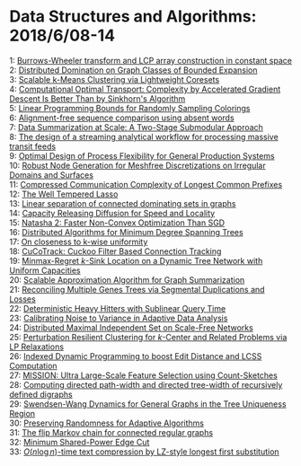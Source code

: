 # Data Structures and Algorithms: 2018/6/08-14  
1: [Burrows-Wheeler transform and LCP array construction in constant space](https://doi.org/10.48550/arXiv.1611.08198)  
2: [Distributed Domination on Graph Classes of Bounded Expansion](https://doi.org/10.48550/arXiv.1702.02848)  
3: [Scalable k-Means Clustering via Lightweight Coresets](https://doi.org/10.48550/arXiv.1702.08248)  
4: [Computational Optimal Transport: Complexity by Accelerated Gradient  Descent Is Better Than by Sinkhorn's Algorithm](https://doi.org/10.48550/arXiv.1802.04367)  
5: [Linear Programming Bounds for Randomly Sampling Colorings](https://doi.org/10.48550/arXiv.1804.03156)  
6: [Alignment-free sequence comparison using absent words](https://doi.org/10.48550/arXiv.1806.02718)  
7: [Data Summarization at Scale: A Two-Stage Submodular Approach](https://doi.org/10.48550/arXiv.1806.02815)  
8: [The design of a streaming analytical workflow for processing massive  transit feeds](https://doi.org/10.48550/arXiv.1706.04722)  
9: [Optimal Design of Process Flexibility for General Production Systems](https://doi.org/10.48550/arXiv.1806.02894)  
10: [Robust Node Generation for Meshfree Discretizations on Irregular Domains  and Surfaces](https://doi.org/10.48550/arXiv.1806.02972)  
11: [Compressed Communication Complexity of Longest Common Prefixes](https://doi.org/10.48550/arXiv.1806.03102)  
12: [The Well Tempered Lasso](https://doi.org/10.48550/arXiv.1806.03190)  
13: [Linear separation of connected dominating sets in graphs](https://doi.org/10.48550/arXiv.1610.06539)  
14: [Capacity Releasing Diffusion for Speed and Locality](https://doi.org/10.48550/arXiv.1706.05826)  
15: [Natasha 2: Faster Non-Convex Optimization Than SGD](https://doi.org/10.48550/arXiv.1708.08694)  
16: [Distributed Algorithms for Minimum Degree Spanning Trees](https://doi.org/10.48550/arXiv.1806.03365)  
17: [On closeness to k-wise uniformity](https://doi.org/10.48550/arXiv.1806.03569)  
18: [CuCoTrack: Cuckoo Filter Based Connection Tracking](https://doi.org/10.48550/arXiv.1806.03611)  
19: [Minmax-Regret $k$-Sink Location on a Dynamic Tree Network with Uniform  Capacities](https://doi.org/10.48550/arXiv.1806.03814)  
20: [Scalable Approximation Algorithm for Graph Summarization](https://doi.org/10.48550/arXiv.1806.03936)  
21: [Reconciling Multiple Genes Trees via Segmental Duplications and Losses](https://doi.org/10.48550/arXiv.1806.03988)  
22: [Deterministic Heavy Hitters with Sublinear Query Time](https://doi.org/10.48550/arXiv.1712.01971)  
23: [Calibrating Noise to Variance in Adaptive Data Analysis](https://doi.org/10.48550/arXiv.1712.07196)  
24: [Distributed Maximal Independent Set on Scale-Free Networks](https://doi.org/10.48550/arXiv.1804.02513)  
25: [Perturbation Resilient Clustering for $k$-Center and Related Problems  via LP Relaxations](https://doi.org/10.48550/arXiv.1806.04202)  
26: [Indexed Dynamic Programming to boost Edit Distance and LCSS Computation](https://doi.org/10.48550/arXiv.1806.04277)  
27: [MISSION: Ultra Large-Scale Feature Selection using Count-Sketches](https://doi.org/10.48550/arXiv.1806.04310)  
28: [Computing directed path-width and directed tree-width of recursively  defined digraphs](https://doi.org/10.48550/arXiv.1806.04457)  
29: [Swendsen-Wang Dynamics for General Graphs in the Tree Uniqueness Region](https://doi.org/10.48550/arXiv.1806.04602)  
30: [Preserving Randomness for Adaptive Algorithms](https://doi.org/10.48550/arXiv.1611.00783)  
31: [The flip Markov chain for connected regular graphs](https://doi.org/10.48550/arXiv.1701.03856)  
32: [Minimum Shared-Power Edge Cut](https://doi.org/10.48550/arXiv.1806.04742)  
33: [$O(n \log n)$-time text compression by LZ-style longest first  substitution](https://doi.org/10.48550/arXiv.1806.04890)  